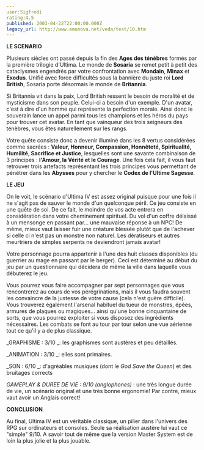 ```yaml
---
user:Sigfrodi
rating:4.5
published: 2003-04-22T22:00:00.000Z
legacy_url: http://www.emunova.net/veda/test/10.htm
---
```

**LE SCENARIO**  

  

Plusieurs siècles ont passé depuis la fin des **Ages des ténèbres** formés par la première trilogie d'Ultima. Le monde de **Sosaria** se remet petit à petit des cataclysmes engendrés par votre confrontation avec **Mondain**, **Minax** et **Exodus**. Unifié avec force difficultés sous la bannière du juste roi **Lord British**, Sosaria porte désormais le monde de **Britannia**.  

  

Si Britannia vit dans la paix, Lord British ressent le besoin de moralité et de mysticisme dans son peuple. Celui-ci a besoin d'un exemple. D'un avatar, c'est à dire d'un homme qui représente la perfection morale. Ainsi donc le souverain lance un appel parmi tous les champions et les héros du pays pour trouver cet avatar. En tant que vainqueur des trois seigneurs des ténèbres, vous êtes naturellement sur les rangs.  

  

Votre quête consiste donc a devenir illuminé dans les 8 vertus considérées comme sacrées : **Valeur, Honneur, Compassion, Honnêteté, Spiritualité, Humilité, Sacrifice et Justice**, lesquelles sont une savante combinaison de 3 principes : **l'Amour, la Vérité et le Courage**. Une fois cela fait, il vous faut retrouver trois artefacts représentant les trois principes vous permettant de pénétrer dans les **Abysses** pour y chercher le **Codex de l'Ultime Sagesse**.  

  

**LE JEU**  

  

On le voit, le scénario d'Ultima IV est assez original puisque pour une fois il ne s'agit pas de sauver le monde d'un quelconque péril. Ce jeu consiste en une quête de soi. De ce fait, le moindre de vos acte entrera en considération dans votre cheminement spirituel. Du vol d'un coffre délaissé à un mensonge en passant par... une mauvaise réponse à un NPC! De même, mieux vaut laisser fuir une créature blessée plutôt que de l'achever si celle ci n'est pas un monstre non naturel. Les dératiseurs et autres meurtriers de simples serpents ne deviendront jamais avatar!  

  

Votre personnage pourra appartenir à l'une des huit classes disponibles (du guerrier au mage en passant par le berger). Ceci est déterminé au début du jeu par un questionnaire qui décidera de même la ville dans laquelle vous débuterez le jeu.  

  

Vous pourrez vous faire accompagner par sept personnages que vous rencontrerez au cours de vos pérégrinations, mais il vous faudra souvent les convaincre de la justesse de votre cause (cela n'est guère difficile). Vous trouverez également l'arsenal habituel du tueur de monstres, épées, armures de plaques ou magiques... ainsi qu'une bonne cinquantaine de sorts, que vous pourrez exploiter si vous disposez des ingrédients nécessaires. Les combats se font au tour par tour selon une vue aérienne tout ce qu'il y a de plus classique.  

  

_GRAPHISME : 3/10 _: les graphismes sont austères et peu détaillés.  

  

_ANIMATION : 3/10 _: elles sont primaires.  

  

_SON : 6/10 _: d'agréables musiques (dont le _God Save the Queen_) et des bruitages corrects  

  

_GAMEPLAY & DUREE DE VIE : 9/10 (anglophones)_ : une très longue durée de vie, un scénario original et une très bonne ergonomie! Par contre, mieux vaut avoir un Anglais correct!  

  

**CONCLUSION**  

  

Au final, Ultima IV est un véritable classique, un pilier dans l'univers des RPG sur ordinateurs et consoles. Seule sa réalisation austère lui vaut ce "simple" 9/10\. A savoir tout de même que la version Master System est de loin la plus jolie et la plus jouable.